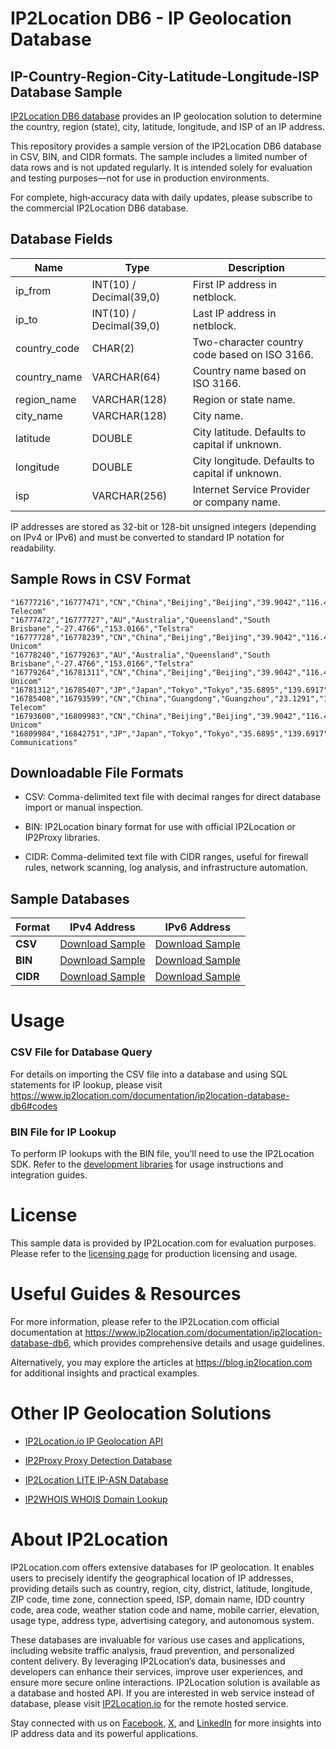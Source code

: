 # IP2Location DB6 - IP Geolocation Database

## IP-Country-Region-City-Latitude-Longitude-ISP Database Sample

[IP2Location DB6 database](https://www.ip2location.com/database/db6-ip-country-region-city-latitude-longitude-isp) provides an IP geolocation solution to determine the country, region (state), city, latitude, longitude, and ISP of an IP address.

This repository provides a sample version of the IP2Location DB6 database in CSV, BIN, and CIDR formats. The sample includes a limited number of data rows and is not updated regularly. It is intended solely for evaluation and testing purposes—not for use in production environments.

For complete, high‑accuracy data with daily updates, please subscribe to the commercial IP2Location DB6 database.

## Database Fields

| **Name**      | **Type**                    | **Description**                             |
|---------------|-----------------------------|---------------------------------------------|
| ip_from       | INT(10) / Decimal(39,0)     | First IP address in netblock.               |
| ip_to         | INT(10) / Decimal(39,0)     | Last IP address in netblock.                |
| country_code  | CHAR(2)                     | Two-character country code based on ISO 3166. |
| country_name  | VARCHAR(64)                 | Country name based on ISO 3166.             |
| region_name   | VARCHAR(128)                | Region or state name.                       |
| city_name     | VARCHAR(128)                | City name.                                  |
| latitude      | DOUBLE                      | City latitude. Defaults to capital if unknown. |
| longitude     | DOUBLE                      | City longitude. Defaults to capital if unknown. |
| isp           | VARCHAR(256)                | Internet Service Provider or company name.  |

IP addresses are stored as 32-bit or 128-bit unsigned integers (depending on IPv4 or IPv6) and must be converted to standard IP notation for readability.

## Sample Rows in CSV Format
```csv
"16777216","16777471","CN","China","Beijing","Beijing","39.9042","116.4074","China Telecom"
"16777472","16777727","AU","Australia","Queensland","South Brisbane","-27.4766","153.0166","Telstra"
"16777728","16778239","CN","China","Beijing","Beijing","39.9042","116.4074","China Unicom"
"16778240","16779263","AU","Australia","Queensland","South Brisbane","-27.4766","153.0166","Telstra"
"16779264","16781311","CN","China","Beijing","Beijing","39.9042","116.4074","China Unicom"
"16781312","16785407","JP","Japan","Tokyo","Tokyo","35.6895","139.6917","SoftBank"
"16785408","16793599","CN","China","Guangdong","Guangzhou","23.1291","113.2644","China Telecom"
"16793600","16809983","CN","China","Beijing","Beijing","39.9042","116.4074","China Unicom"
"16809984","16842751","JP","Japan","Tokyo","Tokyo","35.6895","139.6917","NTT Communications"
```

## Downloadable File Formats

- CSV: Comma-delimited text file with decimal ranges for direct database import or manual inspection.

- BIN: IP2Location binary format for use with official IP2Location or IP2Proxy libraries.

- CIDR: Comma-delimited text file with CIDR ranges, useful for firewall rules, network scanning, log analysis, and infrastructure automation.

## Sample Databases

| Format       | IPv4 Address                                                                                                         | IPv6 Address                                                                                                         |
|--------------|---------------------------------------------------------------------------------------------------------------------|---------------------------------------------------------------------------------------------------------------------|
| **CSV**      | [Download Sample](https://github.com/ip2location/sample-databases/tree/main/IP2Location/DB6/ip2location-db6-sample.ipv4.csv) | [Download Sample](https://github.com/ip2location/sample-databases/tree/main/IP2Location/DB6/ip2location-db6-sample.ipv6.csv) |
| **BIN**      | [Download Sample](https://github.com/ip2location/sample-databases/tree/main/IP2Location/DB6/ip2location-db6-sample.ipv4.bin) | [Download Sample](https://github.com/ip2location/sample-databases/tree/main/IP2Location/DB6/ip2location-db6-sample.ipv6.bin) |
| **CIDR**     | [Download Sample](https://github.com/ip2location/sample-databases/tree/main/IP2Location/DB6/ip2location-db6-sample.ipv4.cidr.csv) | [Download Sample](https://github.com/ip2location/sample-databases/tree/main/IP2Location/DB6/ip2location-db6-sample.ipv6.cidr.csv) |


# Usage

### CSV File for Database Query

For details on importing the CSV file into a database and using SQL statements for IP lookup, please visit <https://www.ip2location.com/documentation/ip2location-database-db6#codes>

### BIN File for IP Lookup

To perform IP lookups with the BIN file, you’ll need to use the IP2Location SDK. Refer to the [development libraries](https://www.ip2location.com/development-libraries/) for usage instructions and integration guides.

# License

This sample data is provided by IP2Location.com for evaluation purposes. Please refer to the [licensing page](https://www.ip2location.com/licensing) for production licensing and usage.

# Useful Guides & Resources

For more information, please refer to the IP2Location.com official documentation at <https://www.ip2location.com/documentation/ip2location-database-db6>, which provides comprehensive details and usage guidelines.

Alternatively, you may explore the articles at <https://blog.ip2location.com> for additional insights and practical examples.

# Other IP Geolocation Solutions

- [IP2Location.io IP Geolocation API](https://www.ip2location.io)

- [IP2Proxy Proxy Detection Database](https://www.ip2location.com/database/ip2proxy)

- [IP2Location LITE IP-ASN Database](https://lite.ip2location.com/database-asn)

- [IP2WHOIS WHOIS Domain Lookup](https://www.ip2whois.com/)

# About IP2Location

IP2Location.com offers extensive databases for IP geolocation. It enables users to precisely identify the geographical location of IP addresses, providing details such as country, region, city, district, latitude, longitude, ZIP code, time zone, connection speed, ISP, domain name, IDD country code, area code, weather station code and name, mobile carrier, elevation, usage type, address type, advertising category, and autonomous system.

These databases are invaluable for various use cases and applications, including website traffic analysis, fraud prevention, and personalized content delivery. By leveraging IP2Location’s data, businesses and developers can enhance their services, improve user experiences, and ensure more secure online interactions. IP2Location solution is available as a database and hosted API. If you are interested in web service instead of database, please visit [IP2Location.io](https://www.ip2location.io) for the remote hosted service.

Stay connected with us on [Facebook](https://www.facebook.com/ip2location), [X](https://x.com/ip2location), and [LinkedIn](https://www.linkedin.com/company/ip2location) for more insights into IP address data and its powerful applications.
